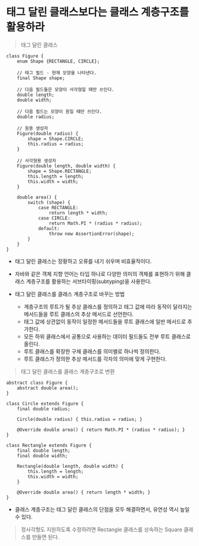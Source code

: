 # 태그 달린 클래스보다는 클래스 계층구조를 활용하라

> 태그 달린 클래스
```
class Figure {
    enum Shape {RECTANGLE, CIRCLE};
    
    // 태그 필드 - 현재 모양을 나타낸다.
    final Shape shape;
    
    // 다음 필드들은 모양이 사각형일 때만 쓰인다.
    double length;
    double width;
    
    // 다음 필드는 모양이 원일 때만 쓰인다.
    double radius;
    
    // 원용 생성자
    Figure(double radius) {
        shape = Shape.CIRCLE;
        this.radius = radius;
    }
    
    // 사각형용 생성자
    Figure(double length, double width) {
        shape = Shape.RECTANGLE;
        this.length = length;
        this.width = width;
    }
    
    double area() {
        switch (shape) {
            case RECTANGLE:
                return length * width;
            case CIRCLE:
                return Math.PI * (radius * radius);
            default:
                throw new AssertionError(shape);
        }
    }
}
```

* 태그 달린 클래스는 장황하고 오류를 내기 쉬우며 비효율적이다.

* 자바와 같은 객체 지향 언어는 타입 하나로 다양한 의미의 객체를 표현하기 위해 클래스 계층구조를 활용하는 서브타이핑(subtyping)을 사용한다.

* 태그 달린 클래스를 클래스 계층구조로 바꾸는 방법
  * 계층구조의 루트가 될 추상 클래스를 정의하고 태그 값에 따라 동작이 달라지는 메서드들을 루트 클래스의 추상 메서드로 선언한다.
  * 태그 값에 상관없이 동작이 일정한 메서드들을 루트 클래스에 일반 메서드로 추가한다.
  * 모든 하위 클래스에서 공통으로 사용하는 데이터 필드들도 전부 루트 클래스로 올린다.
  * 루트 클래스를 확장한 구체 클래스를 의미별로 하나씩 정의한다.
  * 루트 클래스가 정의한 추상 메서드를 각자의 의미에 맞게 구현한다.
  
> 태그 달린 클래스를 클래스 계층구조로 변환
```
abstract class Figure {
    abstract double area();
}

class Circle extends Figure {
    final double radius;
    
    Circle(double radius) { this.radius = radius; }
    
    @Override double area() { return Math.PI * (radius * radius); }
}

class Rectangle extends Figure {
    final double length;
    final double width;
    
    Rectangle(double length, double width) {
        this.length = length;
        this.width = width;
    }
    
    @Override double area() { return length * width; } 
}
```
  
* 클래스 계층구조는 태그 달린 클래스의 단점을 모두 해결하면서, 유연성 역시 높일 수 있다.

> 정사각형도 지원하도록 수정하려면 Rectangle 클래스를 상속하는 Square 클래스를 만들면 된다.
  